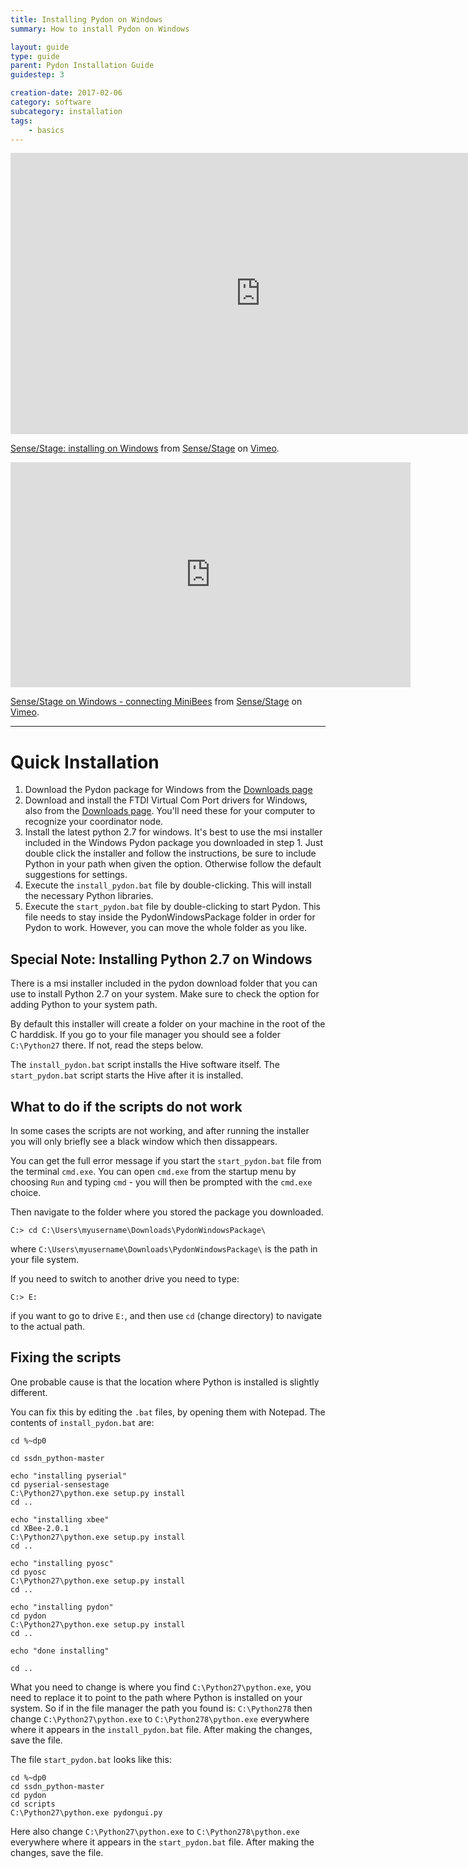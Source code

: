 ```yaml
---
title: Installing Pydon on Windows
summary: How to install Pydon on Windows

layout: guide
type: guide
parent: Pydon Installation Guide
guidestep: 3

creation-date: 2017-02-06
category: software
subcategory: installation
tags:
    - basics
---
```


<iframe src="https://player.vimeo.com/video/271677672" width="800" height="450" frameborder="0" webkitallowfullscreen mozallowfullscreen allowfullscreen></iframe>
<p><a href="https://vimeo.com/271677672">Sense/Stage: installing on Windows</a> from <a href="https://vimeo.com/sensestage">Sense/Stage</a> on <a href="https://vimeo.com">Vimeo</a>.</p>

<iframe src="https://player.vimeo.com/video/272595238" width="640" height="360" frameborder="0" webkitallowfullscreen mozallowfullscreen allowfullscreen></iframe>
<p><a href="https://vimeo.com/272595238">Sense/Stage on Windows - connecting MiniBees</a> from <a href="https://vimeo.com/sensestage">Sense/Stage</a> on <a href="https://vimeo.com">Vimeo</a>.</p>

---

# Quick Installation

1. Download the Pydon package for Windows from the [Downloads page](/sensestage-v1/downloads)
2. Download and install the FTDI Virtual Com Port drivers for Windows, also from the [Downloads page](/sensestage-v1/downloads). You'll need these for your computer to recognize your coordinator node.
3. Install the latest python 2.7 for windows. It's best to use the msi installer included in the Windows Pydon package you downloaded in step 1. Just double click the installer and follow the instructions, be sure to include Python in your path when given the option. Otherwise follow the default suggestions for settings.
4. Execute the `install_pydon.bat` file by double-clicking. This will install the necessary Python libraries.
5. Execute the `start_pydon.bat` file by double-clicking to start Pydon. This file needs to stay inside the PydonWindowsPackage folder in order for Pydon to work. However, you can move the whole folder as you like.


## Special Note: Installing Python 2.7 on Windows

There is a msi installer included in the pydon download folder that you can use to install Python 2.7 on your system. Make sure to check the option for adding Python to your system path.

By default this installer will create a folder on your machine in the root of the C harddisk. If you go to your file manager you should see a folder `C:\Python27` there. If not, read the steps below.

The `install_pydon.bat` script installs the Hive software itself. The `start_pydon.bat` script starts the Hive after it is installed.


## What to do if the scripts do not work

In some cases the scripts are not working, and after running the installer you will only briefly see a black window which then dissappears.

You can get the full error message if you start the `start_pydon.bat` file from the terminal `cmd.exe`. You can open `cmd.exe` from the startup menu by choosing `Run` and typing `cmd` - you will then be prompted with the `cmd.exe` choice.

Then navigate to the folder where you stored the package you downloaded.

```
C:> cd C:\Users\myusername\Downloads\PydonWindowsPackage\
```

where `C:\Users\myusername\Downloads\PydonWindowsPackage\` is the path in your file system.

If you need to switch to another drive you need to type:

    C:> E:

if you want to go to drive `E:`, and then use `cd` (change directory) to navigate to the actual path.


## Fixing the scripts

One probable cause is that the location where Python is installed is slightly different.

You can fix this by editing the `.bat` files, by opening them with Notepad. The contents of `install_pydon.bat` are:

```
cd %~dp0

cd ssdn_python-master

echo "installing pyserial"
cd pyserial-sensestage
C:\Python27\python.exe setup.py install
cd ..

echo "installing xbee"
cd XBee-2.0.1
C:\Python27\python.exe setup.py install
cd ..

echo "installing pyosc"
cd pyosc
C:\Python27\python.exe setup.py install
cd ..

echo "installing pydon"
cd pydon
C:\Python27\python.exe setup.py install
cd ..

echo "done installing"

cd ..
```
What you need to change is where you find `C:\Python27\python.exe`, you need to replace it to point to the path where Python is installed on your system. So if in the file manager the path you found is: `C:\Python278` then change `C:\Python27\python.exe` to `C:\Python278\python.exe` everywhere where it appears in the `install_pydon.bat` file. After making the changes, save the file.

The file `start_pydon.bat` looks like this:

```
cd %~dp0
cd ssdn_python-master
cd pydon
cd scripts
C:\Python27\python.exe pydongui.py
```

Here also change `C:\Python27\python.exe` to `C:\Python278\python.exe` everywhere where it appears in the `start_pydon.bat` file. After making the changes, save the file.
